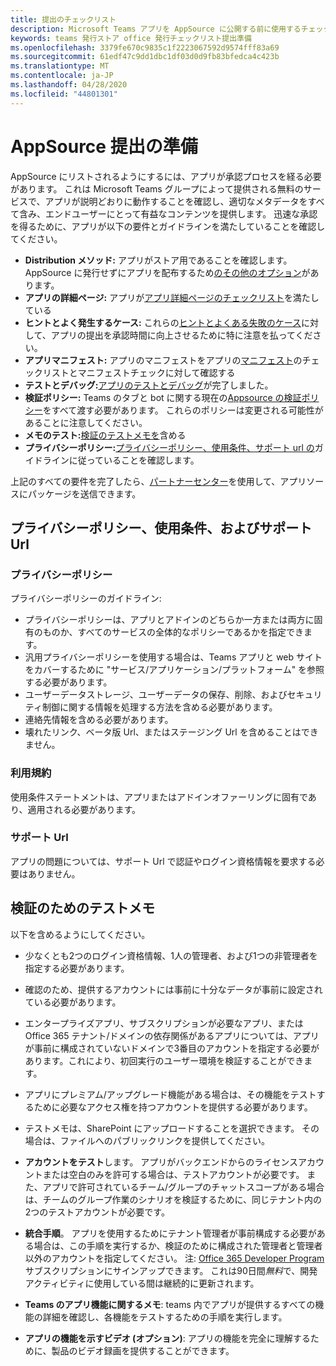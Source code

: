```yaml
---
title: 提出のチェックリスト
description: Microsoft Teams アプリを AppSource に公開する前に使用するチェックリスト
keywords: teams 発行ストア office 発行チェックリスト提出準備
ms.openlocfilehash: 3379fe670c9835c1f2223067592d9574fff83a69
ms.sourcegitcommit: 61edf47c9dd1dbc1df03d0d9fb83bfedca4c423b
ms.translationtype: MT
ms.contentlocale: ja-JP
ms.lasthandoff: 04/28/2020
ms.locfileid: "44801301"
---
```

# <a name="prepare-for-appsource-submission"></a>AppSource 提出の準備  

AppSource にリストされるようにするには、アプリが承認プロセスを経る必要があります。 これは Microsoft Teams グループによって提供される無料のサービスで、アプリが説明どおりに動作することを確認し、適切なメタデータをすべて含み、エンドユーザーにとって有益なコンテンツを提供します。 迅速な承認を得るために、アプリが以下の要件とガイドラインを満たしていることを確認してください。

* **Distribution メソッド:** アプリがストア用であることを確認します。 AppSource に発行せずにアプリを配布するため[のその他のオプション](../../overview.md)があります。
* **アプリの詳細ページ:** アプリが[アプリ詳細ページのチェックリスト](detail-page-checklist.md)を満たしている
* **ヒントとよく発生するケース:** これらの[ヒントとよくある失敗のケース](frequently-failed-cases.md)に対して、アプリの提出を承認時間に向上させるために特に注意を払ってください。
* **アプリマニフェスト:** アプリのマニフェストをアプリの[マニフェスト](app-manifest-checklist.md)のチェックリストとマニフェストチェックに対して確認する
* **テストとデバッグ:**[アプリのテストとデバッグ](../../../build-and-test/debug.md)が完了しました。
* **検証ポリシー:** Teams のタブと bot に関する現在の[Appsource の検証ポリシー](https://docs.microsoft.com/legal/marketplace/certification-policies#1140-teams)をすべて渡す必要があります。 これらのポリシーは変更される可能性があることに注意してください。
* **メモのテスト:**[検証のテストメモを](#test-notes-for-validation)含める
* **プライバシーポリシー:**[プライバシーポリシー、使用条件、サポート url の](#privacy-policy-terms-of-use-and-support-urls)ガイドラインに従っていることを確認します。

上記のすべての要件を完了したら、[パートナーセンター](/office/dev/store/use-partner-center-to-submit-to-appsource)を使用して、アプリソースにパッケージを送信できます。

## <a name="privacy-policy-terms-of-use-and-support-urls"></a>プライバシーポリシー、使用条件、およびサポート Url

### <a name="privacy-policy"></a>プライバシーポリシー

プライバシーポリシーのガイドライン:
* プライバシーポリシーは、アプリとアドインのどちらか一方または両方に固有のものか、すべてのサービスの全体的なポリシーであるかを指定できます。 
* 汎用プライバシーポリシーを使用する場合は、Teams アプリと web サイトをカバーするために "サービス/アプリケーション/プラットフォーム" を参照する必要があります。 
* ユーザーデータストレージ、ユーザーデータの保存、削除、およびセキュリティ制御に関する情報を処理する方法を含める必要があります。
* 連絡先情報を含める必要があります。
* 壊れたリンク、ベータ版 Url、またはステージング Url を含めることはできません。 

### <a name="terms-of-use"></a>利用規約

使用条件ステートメントは、アプリまたはアドインオファーリングに固有であり、適用される必要があります。

### <a name="support-urls"></a>サポート Url

アプリの問題については、サポート Url で認証やログイン資格情報を要求する必要はありません。

## <a name="test-notes-for-validation"></a>検証のためのテストメモ

以下を含めるようにしてください。

* 少なくとも2つのログイン資格情報、1人の管理者、および1つの非管理者を指定する必要があります。

* 確認のため、提供するアカウントには事前に十分なデータが事前に設定されている必要があります。

* エンタープライズアプリ、サブスクリプションが必要なアプリ、または Office 365 テナント/ドメインの依存関係があるアプリについては、アプリが事前に構成されていないドメインで3番目のアカウントを指定する必要があります。これにより、初回実行のユーザー環境を検証することができます。

* アプリにプレミアム/アップグレード機能がある場合は、その機能をテストするために必要なアクセス権を持つアカウントを提供する必要があります。

* テストメモは、SharePoint にアップロードすることを選択できます。 その場合は、ファイルへのパブリックリンクを提供してください。

* **アカウントをテスト**します。 アプリがバックエンドからのライセンスアカウントまたは空白のみを許可する場合は、テストアカウントが必要です。 また、アプリで許可されているチーム/グループのチャットスコープがある場合は、チームのグループ作業のシナリオを検証するために、同じテナント内の2つのテストアカウントが必要です。

* **統合手順**。 アプリを使用するためにテナント管理者が事前構成する必要がある場合は、この手順を実行するか、検証のために構成された管理者と管理者以外のアカウントを指定してください。 注: [Office 365 Developer Program](https://developer.microsoft.com/microsoft-365/dev-program)サブスクリプションにサインアップできます。 これは90日間*無料*で、開発アクティビティに使用している間は継続的に更新されます。

* **Teams のアプリ機能に関するメモ**: teams 内でアプリが提供するすべての機能の詳細を確認し、各機能をテストするための手順を実行します。

* **アプリの機能を示すビデオ (オプション)**: アプリの機能を完全に理解するために、製品のビデオ録画を提供することができます。



